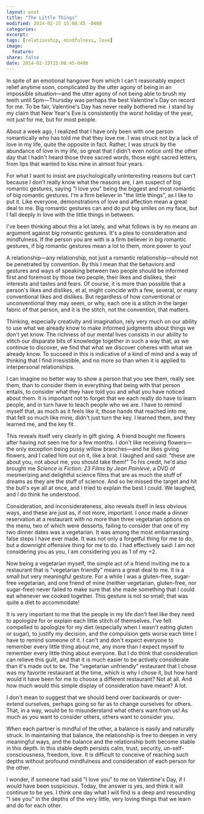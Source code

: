 ```yaml
---
layout: post
title: "The Little Things"
modified: 2014-02-15 15:08:45 -0400
categories: 
excerpt:
tags: [relationship, mindfulness, love]
image:
  feature:
share: false
date: 2014-02-15T15:08:45-0400
---
```

In spite of an emotional hangover from which I can't reasonably expect relief anytime soon, complicated by the utter agony of being in an impossible situation—and the utter agony of not being able to brush my teeth until 5pm—Thursday was perhaps the best Valentine's Day on record for me. To be fair, Valentine's Day has never really bothered me. I stand by my claim that New Year's Eve is consistently the worst holiday of the year, not just for me, but for most people.

About a week ago, I realized that I have only been with one person romantically who has told me that they love me. I was struck not by a lack of love in my life, quite the opposite in fact. Rather, I was struck by the abundance of love in my life, so great that I didn't even notice until the other day that I hadn't heard those three sacred words, those eight sacred letters, from lips that wanted to kiss mine in almost four years.

For what I want to insist are psychologically uninteresting reasons but can't because I don't really know what the reasons are, I am suspect of big romantic gestures, saying "I love you" being the biggest and most romantic of big romantic gestures. I'm a firm believer in "the little things", as I like to put it. Like everyone, demonstrations of love and affection mean a great deal to me. Big romantic gestures can and do put big smiles on my face, but I fall deeply in love with the little things in between.

I've been thinking about this a lot lately, and what follows is by no means an argument against big romantic gestures. It's a plea to consideration and mindfulness. If the person you are with is a firm believer in big romantic gestures, if big romantic gestures mean a lot to them, more power to you!

A relationship—any relationship, not just a romantic relationship—should not be penetrated by convention. By this I mean that the behaviors and gestures and ways of speaking between two people should be informed first and foremost by those two people, their likes and dislikes, their interests and tastes and fears. Of course, it is more than possible that a person's likes and dislikes, et al, might coincide with a few, several, or many conventional likes and dislikes. But regardless of how conventional or unconventional they may seem, or why, each one is a stitch in the larger fabric of that person, and it is the stitch, not the convention, that matters.

Thinking, especially creativity and imagination, rely very much on our ability to use what we already know to make informed judgments about things we don't yet know. The richness of our mental lives consists in our ability to stitch our disparate bits of knowledge together in such a way that, as we continue to discover, we find that what we discover coheres with what we already know. To succeed in this is indicative of a kind of mind and a way of thinking that I find irresistible, and no more so than when it is applied to interpersonal relationships.

I can imagine no better way to show a person that you see them, really see them, than to consider them in everything that being with that person entails, to consider what they have told you and what you have noticed about them. It is important not to forget that we each really do have to learn people, and in turn have to teach people who we are. I have to remind myself that, as much as it feels like it, those hands that reached into me, that felt so much like mine, didn't just turn the key. I learned them, and they learned me, and the key fit.

This reveals itself very clearly in gift giving. A friend bought me flowers after having not seen me for a few months. I don't like receiving flowers—the only exception being pussy willow branches—and he likes giving flowers, and I called him out on it, like a brat. I laughed and said: "these are about you, not about me, you should take them!" To his credit, he'd also brought me _Science is Fiction: 23 Films by Jean Painlevé_, a DVD of mesmerizing and delightful science films that are as much the stuff of dreams as they are the stuff of science. And so he missed the target and hit the bull's eye all at once, and I tried to explain the best I could. We laughed, and I do think he understood.

Consideration, and inconsiderateness, also reveals itself in less obvious ways, and these are just as, if not more, important. I once made a dinner reservation at a restaurant with no more than three vegetarian options on the menu, two of which were desserts, failing to consider that one of my two dinner dates was a vegetarian. It was among the most embarrassing false steps I have ever made. It was not only a forgetful thing for me to do, but a downright offensive thing for me to do. I had effectively said: I am not considering you as you, I am considering you as 1 of my +2.

Now being a vegetarian myself, the simple act of a friend inviting me to a restaurant that is "vegetarian friendly" means a great deal to me. It is a small but very meaningful gesture. For a while I was a gluten-free, sugar-free vegetarian, and one friend of mine (neither vegetarian, gluten-free, nor sugar-free) never failed to make sure that she made something that I could eat whenever we cooked together. This gesture is not so small; that was quite a diet to accommodate!

It is very important to me that the people in my life don't feel like they need to apologize for or explain each little stitch of themselves. I've felt compelled to apologize for my diet (especially when I wasn't eating gluten or sugar), to justify my decision, and the compulsion gets worse each time I have to remind someone of it. I can't and don't expect everyone to remember every little thing about me, any more than I expect myself to remember every little thing about everyone. But I do think that consideration can relieve this guilt, and that it is much easier to be actively considerate than it's made out to be. The "vegetarian unfriendly" restaurant that I chose was my favorite restaurant at the time, which is why I chose it, but how hard would it have been for me to choose a different restaurant? Not at all. And how much would this simple display of consideration have meant? A lot.

I don't mean to suggest that we should bend over backwards or over-extend ourselves, perhaps going so far as to change ourselves for others. That, in a way, would be to misunderstand what others want from us! As much as you want to consider others, others want to consider you.

When each partner is mindful of the other, a balance is easily and naturally struck. In maintaining that balance, the relationship is free to deepen in very meaningful ways, and the balance and the relationship both become stable in this depth. In this stable depth persists calm, trust, security, un-self-consciousness, freedom, love. It is difficult to conceive of reaching such depths without profound mindfulness and consideration of each person for the other.

I wonder, if someone had said "I love you" to me on Valentine's Day, if I would have been suspicious. Today, the answer is yes, and think it will continue to be yes. I think one day what I will find is a deep and resounding "I see you" in the depths of the very little, very loving things that we learn and do for each other.

